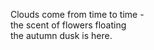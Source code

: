 Clouds come from time to time -    
the scent of flowers floating    
the autumn dusk is here.    

